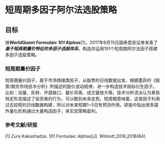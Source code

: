 # 短周期多因子阿尔法选股策略
## 目标
继***WorldQuant Formulaic 101 Alphas***[1]，2017年6月15日国泰君安证券发表了***基于短周期量价特征的多因子选股体系***，构造并运用191个短周期阿尔法因子搭建多因子选股策略。


### 短周期量价因子
短周期量价因子，属于市场情绪类因子，从股票的日线数据出发，根据墨菲的《股票/期货市场技术分析》所描述的股价波动规律，进一步构造技术指标衍生因子。比如：动量、反转、开盘缺口、量价背离、成交量放大等。技术分析流派认为某些特定形态描述了投资者的行为，可以甄别未来走势。短周期意味着，这类因子利用过去较短的日线数据构建，所以对未来短期1~5日有预测作用。研报中指出很多国外量化机构通过大量构造因子，来实现策略盈利。








### 参考文献/研报
[1] Zura Kakashadze. 101 Formulaic Alphas[J]. Wilmott,2016,2016(84).
